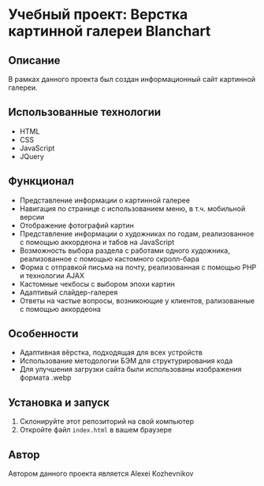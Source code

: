 
# Учебный проект: Верстка картинной галереи Blanchart

## Описание
В рамках данного проекта был создан информационный сайт картинной галереи.

## Использованные технологии
- HTML
- CSS
- JavaScript
- JQuery

## Функционал
- Представление информации о картинной галерее
- Навигация по странице с использованием меню, в т.ч. мобильной версии
- Отображение фотографий картин
- Представление информации о художниках по годам, реализованное с помощью аккордеона и табов на JavaScript
- Возможность выбора раздела с работами одного художника, реализованное с помощью кастомного скролл-бара
- Форма с отправкой письма на почту, реализованная с помощью PHP и технологии AJAX
- Кастомные чекбосы с выбором эпохи картин
- Адаптивый слайдер-галерея
- Ответы на частые вопросы, возникоющие у клиентов, рализованные с помощью аккордеона

## Особенности

- Адаптивная вёрстка, подходящая для всех устройств
- Использование методологии БЭМ для структурирования кода
- Для улучшения загрузки сайта были использованы изображения формата .webp

## Установка и запуск
1. Склонируйте этот репозиторий на свой компьютер
2. Откройте файл `index.html` в вашем браузере

## Автор
Автором данного проекта является Alexei Kozhevnikov



